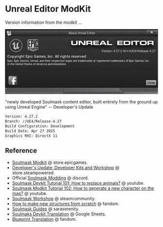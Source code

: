 # Unreal Editor ModKit

Version information from the modkit ...

![](./img/unreal-editor-01.webp)

"newly developed Soulmask content editor, built entirely from the ground up using Unreal Engine" -- Developer's Update

```
Version: 4.27.2
Branch: //UE4/Release-4.27
Build Configuration: Development
Build Date: Apr 27 2025
Graphics RHI: DirectX 11
```

## Reference

- [Soulmask Modkit](https://store.epicgames.com/en-US/p/soulmask-modkit) @ store.epicgames.
- [Developer's Update: Developer Kits and Workshop](https://store.steampowered.com/news/app/2646460/view/4286950670136070043) @ store.steampowered.
- Official [Soulmask Modding](https://discord.com/invite/ucmMxeWHpZ) @ discord.
- [Soulmask Devkit Tutorial 101: How to replace animals?](https://www.youtube.com/watch?v=a7bYr4DS_aQ) @ youtube.
- [Soulmask Modkit Tutorial 102: How to generate a new character on the map?](https://www.youtube.com/watch?v=UJuHcbVr2Z0) @ youtube.
- [Soulmask Workshop](https://steamcommunity.com/app/2646460/workshop/) @ steamcommunity.
- [How to make new structures from scratch](https://soulmask.fandom.com/wiki/How_to_make_new_structures_from_scratch) @ fandom.
- [Soulmask Guides](https://saraserenity.net/soulmask/) @ saraserenity.
- [Soulmaks Devkit Translation](https://docs.google.com/spreadsheets/d/1Yfss-awZeuXDWyuCKMQlK_YO-evgPxVTQ695D0JDCtQ/edit?gid=0#gid=0) @ Google Sheets.
- [Blueprint Translation](https://soulmask.fandom.com/wiki/Blueprint_Translation) @ fandom.
